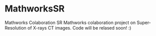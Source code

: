 # MathworksSR
Mathworks Colaboration SR
Mathworks colaboration project on Super-Resolution of X-rays CT images.
Code will be relased soon! :)
